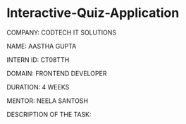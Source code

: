 # Interactive-Quiz-Application

COMPANY: CODTECH IT SOLUTIONS

NAME: AASTHA GUPTA

INTERN ID: CT08TTH

DOMAIN: FRONTEND DEVELOPER

DURATION: 4 WEEKS

MENTOR: NEELA SANTOSH

DESCRIPTION OF THE TASK: 
